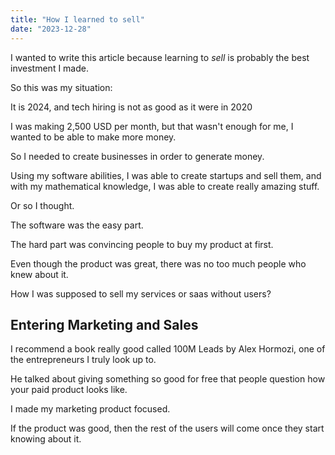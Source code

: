 ```yaml
---
title: "How I learned to sell"
date: "2023-12-28"
---
```


I wanted to write this article because learning to _sell_ is probably the best investment I made.

So this was my situation:

It is 2024, and tech hiring is not as good as it were in 2020

I was making 2,500 USD per month, but that wasn't enough for me, I wanted to be able to make more money.

So I needed to create businesses in order to generate money.

Using my software abilities, I was able to create startups and sell them, and with my mathematical knowledge, I was able to create really amazing stuff.

Or so I thought.

The software was the easy part.

The hard part was convincing people to buy my product at first.

Even though the product was great, there was no too much people who knew about it.

How I was supposed to sell my services or saas without users?

## Entering Marketing and Sales

I recommend a book really good called 100M Leads by Alex Hormozi, one of the entrepreneurs I truly look up to.

He talked about giving something so good for free that people question how your paid product looks like.

I made my marketing product focused.

If the product was good, then the rest of the users will come once they start knowing about it.
